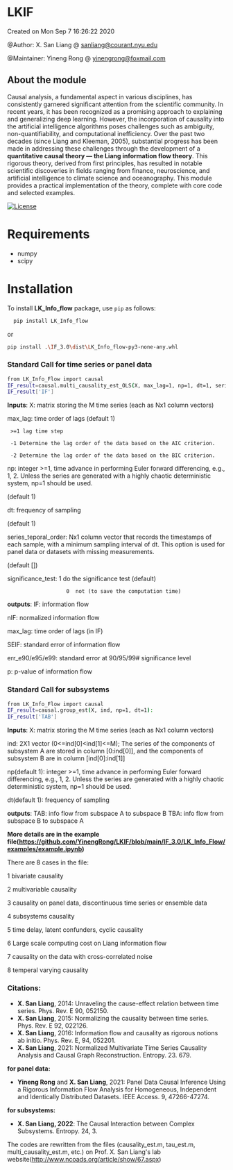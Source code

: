 # LKIF
Created on Mon Sep  7 16:26:22 2020 

@Author: X. San Liang    @ sanliang@courant.nyu.edu
        
@Maintainer: Yineng Rong @ yinengrong@foxmail.com

## About the module
Causal analysis, a fundamental aspect in various disciplines, has consistently garnered significant attention from the scientific community. In recent years, it has been recognized as a promising approach to explaining and generalizing deep learning. However, the incorporation of causality into the artificial intelligence algorithms poses challenges such as ambiguity, non-quantifiability, and computational inefficiency. Over the past two decades (since Liang and Kleeman, 2005), substantial progress has been made in addressing these challenges through the development of a **quantitative causal theory — the Liang information flow theory**. This rigorous theory, derived from first principles, has resulted in notable scientific discoveries in fields ranging from finance, neuroscience, and artificial intelligence to climate science and oceanography. This module provides a practical implementation of the theory, complete with core code and selected examples.

[![License](https://img.shields.io/badge/license-MIT-blue.svg)](https://github.com/YinengRong/LKIF/blob/main/LICENSE)

# Requirements
* numpy
* scipy

# Installation
To install **LK_Info_flow** package, use `pip` as follows:
```sh
  pip install LK_Info_flow
```
or
```sh
pip install .\IF_3.0\dist\LK_Info_flow-py3-none-any.whl
```

### Standard Call for time series or panel data
```sh
from LK_Info_Flow import causal
IF_result=causal.multi_causality_est_OLS(X, max_lag=1, np=1, dt=1, series_temporal_order=None, significance_test=1):
IF_result['IF']
```

**Inputs**:
   X: matrix storing the M time series (each as Nx1 column vectors)
   
   max_lag: time order of lags (default 1)
   
     >=1 lag time step
   
     -1 Determine the lag order of the data based on the AIC criterion.
   
     -2 Determine the lag order of the data based on the BIC criterion.
     
   np: integer >=1, time advance in performing Euler forward differencing, e.g., 1, 2. Unless the series are generated with a highly chaotic deterministic system, np=1 should be used. 
   
   (default 1)
   
   dt: frequency of sampling 
   
   (default 1)
   
   series_teporal_order: Nx1 column vector that records the timestamps of each sample, with a minimum sampling interval of dt. This option is used for panel data or datasets with missing measurements.
   
   (default [])
   
   significance_test:  1  do the significance test (default)
   
                       0  not (to save the computation time)

**outputs**:
   IF:               information flow
   
   nIF:              normalized information flow
   
   max_lag:          time order of lags (in IF)
   
   SEIF:             standard error of information flow
   
   err_e90/e95/e99: standard error at 90/95/99# significance level
   
   p:                p-value of information flow


### Standard Call for subsystems
```sh
from LK_Info_Flow import causal
IF_result=causal.group_est(X, ind, np=1, dt=1):
IF_result['TAB']
```

**Inputs**:
   X: matrix storing the M time series (each as Nx1 column vectors)

   ind: 2X1 vector (0<=ind[0]<ind[1]<=M); The series of the components of subsystem A are stored in column [0:ind[0]], and the components of subsystem B are in column [ind[0]:ind[1]]

   np(default 1): integer >=1, time advance in performing Euler forward differencing, e.g., 1, 2. Unless the series are generated with a highly chaotic deterministic system, np=1 should be used. 
   
   dt(default 1): frequency of sampling 
     
   
**outputs**:
    TAB: info flow from subspace A to subspace B
    TBA: info flow from subspace B to subspace A


**More details are in the example file(https://github.com/YinengRong/LKIF/blob/main/IF_3.0/LK_Info_Flow/examples/example.ipynb)**

There are 8 cases in the file:

1 bivariate causality

2 multivariable causality

3 causality on panel data, discontinuous time series or ensemble data

4 subsystems causality

5 time delay, latent confunders, cyclic causality

6 Large scale computing cost on Liang information flow

7 causality on the data with cross-correlated noise

8 temperal varying causality


### Citations:
* **X. San Liang**, 2014: Unraveling the cause-effect relation between time series. Phys. Rev. E 90, 052150.
* **X. San Liang**, 2015: Normalizing the causality between time series. Phys. Rev. E 92, 022126.
* **X. San Liang**, 2016: Information flow and causality as rigorous notions ab initio. Phys. Rev. E, 94, 052201.
* **X. San Liang**, 2021: Normalized Multivariate Time Series Causality Analysis and Causal Graph Reconstruction. Entropy. 23. 679.


**for panel data:**

* **Yineng Rong** and **X. San Liang**, 2021: Panel Data Causal Inference Using a Rigorous Information Flow Analysis for Homogeneous, Independent and Identically Distributed Datasets. IEEE Access. 9, 47266-47274.
  
  
**for subsystems:**
* **X. San Liang, 2022**: The Causal Interaction between Complex Subsystems. Entropy. 24, 3.




The codes are rewritten from the files (causality_est.m, tau_est.m, multi_causality_est.m, etc.) on Prof. X. San Liang's lab website(http://www.ncoads.org/article/show/67.aspx)
